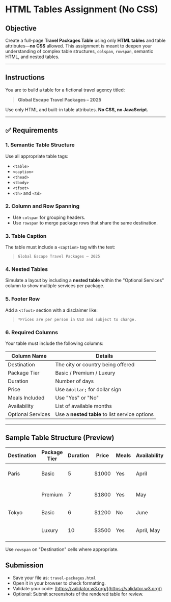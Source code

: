 #  HTML Tables Assignment (No CSS)

## Objective

Create a full-page **Travel Packages Table** using only **HTML tables** and table attributes—**no CSS** allowed. This assignment is meant to deepen your understanding of complex table structures, `colspan`, `rowspan`, semantic HTML, and nested tables.

---

##  Instructions

You are to build a table for a fictional travel agency titled:

> **Global Escape Travel Packages – 2025**

Use only HTML and built-in table attributes. **No CSS, no JavaScript.**

---

## ✅ Requirements

### 1. Semantic Table Structure

Use all appropriate table tags:
- `<table>`
- `<caption>`
- `<thead>`
- `<tbody>`
- `<tfoot>`
- `<th>` and `<td>`

### 2. Column and Row Spanning

- Use `colspan` for grouping headers.
- Use `rowspan` to merge package rows that share the same destination.

### 3. Table Caption

The table must include a `<caption>` tag with the text:

> `Global Escape Travel Packages – 2025`

### 4. Nested Tables

Simulate a layout by including a **nested table** within the "Optional Services" column to show multiple services per package.

### 5. Footer Row

Add a `<tfoot>` section with a disclaimer like:

> `*Prices are per person in USD and subject to change.`

### 6. Required Columns

Your table must include the following columns:

| Column Name        | Details                                               |
|--------------------|--------------------------------------------------------|
| Destination        | The city or country being offered                      |
| Package Tier       | Basic / Premium / Luxury                               |
| Duration           | Number of days                                         |
| Price              | Use `&dollar;` for dollar sign                         |
| Meals Included     | Use "Yes" or "No"                                      |
| Availability       | List of available months                               |
| Optional Services  | Use a **nested table** to list service options         |

---

##  Sample Table Structure (Preview)

| Destination | Package Tier | Duration | Price | Meals | Availability | Optional Services             |
|-------------|---------------|----------|--------|--------|---------------|-------------------------------|
| Paris       | Basic         | 5        | $1000  | Yes    | April         | Hotel Upgrade, Tour Bus       |
|             | Premium       | 7        | $1800  | Yes    | May           | Airport Pickup, Cruise        |
| Tokyo       | Basic         | 6        | $1200  | No     | June          | Translator, Rail Pass         |
|             | Luxury        | 10       | $3500  | Yes    | April, May     | Spa, Private Guide            |

Use `rowspan` on "Destination" cells where appropriate.


## Submission

- Save your file as: `travel-packages.html`
- Open it in your browser to check formatting.
- Validate your code: [https://validator.w3.org/](https://validator.w3.org/)
- Optional: Submit screenshots of the rendered table for review.


